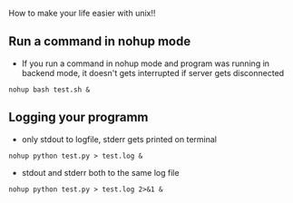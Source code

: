 How to make your life easier with unix!!

## Run a command in nohup mode
- If you run a command in nohup mode and program was running in backend mode, it doesn't gets interrupted if server gets disconnected
```
nohup bash test.sh &
```
## Logging your programm
- only stdout to logfile, stderr gets printed on terminal
```
nohup python test.py > test.log & 
```
- stdout and stderr both to the same log file
```
nohup python test.py > test.log 2>&1 & 
```
